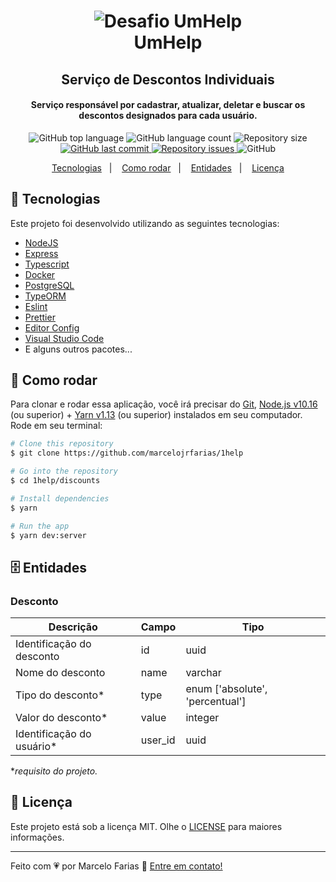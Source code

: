 <h1 align="center">
    <img alt="Desafio UmHelp" src="https://res.cloudinary.com/marcelojrfarias/image/upload/v1589133507/1help_vfpr84.jpg" />
    <br>
    UmHelp
</h1>
<h2 align="center">
    Serviço de Descontos Individuais
</h2>
<h4 align="center">
  Serviço responsável por cadastrar, atualizar, deletar e buscar os descontos designados para cada usuário.
</h4>

<p align="center">
  <img alt="GitHub top language" src="https://img.shields.io/github/languages/top/marcelojrfarias/1help.svg">

  <img alt="GitHub language count" src="https://img.shields.io/github/languages/count/marcelojrfarias/1help.svg">

  <img alt="Repository size" src="https://img.shields.io/github/repo-size/marcelojrfarias/1help.svg">

  <a href="https://github.com/marcelojrfarias/1help/commits/master">
    <img alt="GitHub last commit" src="https://img.shields.io/github/last-commit/marcelojrfarias/1help.svg">
  </a>

  <a href="https://github.com/marcelojrfarias/1help/issues">
    <img alt="Repository issues" src="https://img.shields.io/github/issues/marcelojrfarias/1help.svg">
  </a>

  <img alt="GitHub" src="https://img.shields.io/github/license/marcelojrfarias/1help.svg">
</p>

<p align="center">
  <a href="#toolbox-tecnologias">Tecnologias</a>&nbsp;&nbsp;&nbsp;|&nbsp;&nbsp;&nbsp;
  <a href="#rocket-como-rodar">Como rodar</a>&nbsp;&nbsp;&nbsp;|&nbsp;&nbsp;&nbsp;
  <a href="#filecabinet-entidades">Entidades</a>&nbsp;&nbsp;&nbsp;|&nbsp;&nbsp;&nbsp;
  <a href="#memo-licença">Licença</a>
</p>

## :toolbox: Tecnologias

Este projeto foi desenvolvido utilizando as seguintes tecnologias:
- [NodeJS][nodejs]
- [Express][express]
- [Typescript][typescript]
- [Docker][docker]
- [PostgreSQL][postgresql]
- [TypeORM][typeorm]
- [Eslint][eslint]
- [Prettier][prettier]
- [Editor Config][editor-config]
- [Visual Studio Code][vscode]
- E alguns outros pacotes...

## :rocket: Como rodar

Para clonar e rodar essa aplicação, você irá precisar do [Git][git], [Node.js v10.16][nodejs] (ou superior) + [Yarn v1.13][yarn] (ou superior) instalados em seu computador. Rode em seu terminal:

```bash
# Clone this repository
$ git clone https://github.com/marcelojrfarias/1help

# Go into the repository
$ cd 1help/discounts

# Install dependencies
$ yarn

# Run the app
$ yarn dev:server
```

## :file_cabinet: Entidades
### Desconto
| Descrição                 | Campo   | Tipo                            |
|---------------------------|---------|---------------------------------|
| Identificação do desconto | id      | uuid                            |
| Nome do desconto          | name    | varchar                         |
| Tipo do desconto*         | type    | enum ['absolute', 'percentual'] |
| Valor do desconto*        | value   | integer                         |
| Identificação do usuário* | user_id | uuid                            |

**requisito do projeto.*

## :memo: Licença
Este projeto está sob a licença MIT. Olhe o [LICENSE](https://github.com/marcelojrfarias/1help/blob/master/LICENSE) para maiores informações.

---

Feito com 💗 por Marcelo Farias 👋 [Entre em contato!](https://www.linkedin.com/in/marcelojrfarias/)

[nodejs]: https://nodejs.org/
[gostack]: https://rocketseat.com.br/bootcamp
[express]: https://expressjs.com/
[git]: https://git-scm.com
[yarn]: https://yarnpkg.com/
[vscode]: https://code.visualstudio.com/
[axios]: https://github.com/axios/axios
[reactjs]: https://reactjs.org/
[react-native]: https://reactnative.dev/
[editor-config]: https://editorconfig.org/
[typescript]: https://www.typescriptlang.org/
[eslint]: https://eslint.org/
[prettier]: https://prettier.io/
[typeorm]: https://typeorm.io/
[docker]: https://www.docker.com/
[postgresql]: https://www.postgresql.org/
